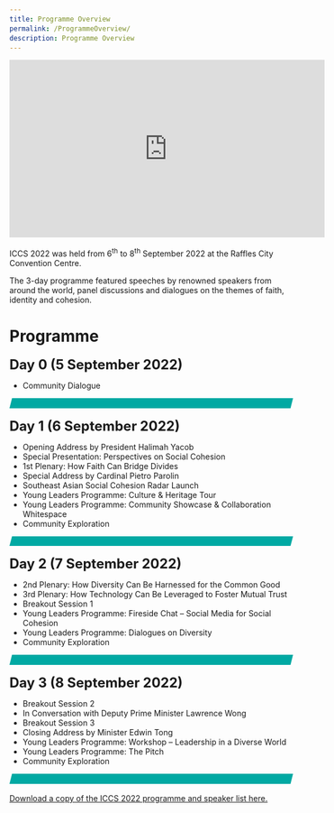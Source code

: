 ```yaml
---
title: Programme Overview
permalink: /ProgrammeOverview/
description: Programme Overview
---
```

<div class="bp-youtube">

<iframe width="560" height="315" src="https://www.youtube.com/embed/videoseries?list=PLRqzRThA80niAOXt-lM3UoLYatW93ZXmg" title="YouTube video player" frameborder="0" allow="accelerometer; autoplay; clipboard-write; encrypted-media; gyroscope; picture-in-picture" allowfullscreen></iframe>

</div>

ICCS 2022 was held from 6<sup>th</sup> to 8<sup>th</sup> September 2022 at the Raffles City Convention Centre.  

The 3-day programme featured speeches by renowned speakers from around the world, panel discussions and dialogues on the themes of faith, identity and cohesion.

# Programme
**<font size="+2">Day 0 (5 September 2022)</font>**
* Community Dialogue

![](/images/ICCS%20teal%20line.png)

**<font size="+2">Day 1 (6 September 2022)</font>**
* Opening Address by President Halimah Yacob
* Special Presentation: Perspectives on Social Cohesion
* 1st Plenary: How Faith Can Bridge Divides
* Special Address by Cardinal Pietro Parolin
* Southeast Asian Social Cohesion Radar Launch
* Young Leaders Programme: Culture & Heritage Tour
* Young Leaders Programme: Community Showcase & Collaboration Whitespace
* Community Exploration

![](/images/ICCS%20teal%20line.png)

**<font size="+2">Day 2 (7 September 2022)</font>**
* 2nd Plenary: How Diversity Can Be Harnessed for the Common Good
* 3rd Plenary: How Technology Can Be Leveraged to Foster Mutual Trust
* Breakout Session 1
* Young Leaders Programme: Fireside Chat – Social Media for Social Cohesion
* Young Leaders Programme: Dialogues on Diversity
* Community Exploration

![](/images/ICCS%20teal%20line.png)

**<font size="+2">Day 3 (8 September 2022)</font>**
* Breakout Session 2
* In Conversation with Deputy Prime Minister Lawrence Wong
* Breakout Session 3
* Closing Address by Minister Edwin Tong
* Young Leaders Programme: Workshop – Leadership in a Diverse World
* Young Leaders Programme: The Pitch
* Community Exploration

![](/images/ICCS%20teal%20line.png)

[Download a copy of the ICCS 2022 programme and speaker list here.](/files/ICCS%202022%20Programme%20and%20Speakers_as%20at%207%20Sep%202022.pdf)